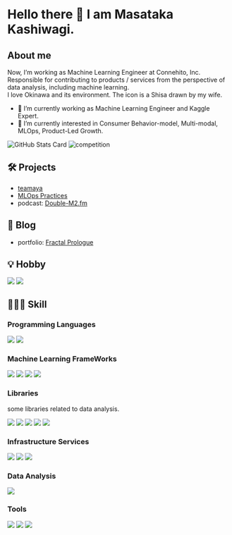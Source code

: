 # Hello there 👋 I am Masataka Kashiwagi.
## About me
Now, I’m working as Machine Learning Engineer at Connehito, Inc.  
Responsible for contributing to products / services from the perspective of data analysis, including machine learning.<br>
I love Okinawa and its environment. The icon is a Shisa drawn by my wife.

- 🔭 I’m currently working as Machine Learning Engineer and Kaggle Expert.
- 🌱 I’m currently interested in Consumer Behavior-model, Multi-modal, MLOps, Product-Led Growth.

![GitHub Stats Card](https://github-readme-stats.vercel.app/api?username=masatakashiwagi&show_icons=true&count_private=true&theme=flag-india)
![competition](https://road-to-kaggle-grandmaster.vercel.app/api/badges/masatakashiwagi/competition/light)

## 🛠 Projects
- [teamaya](https://github.com/masatakashiwagi/teamaya/)
- [MLOps Practices](https://masatakashiwagi.github.io/mlops-practices/)
- podcast: [Double-M2.fm](https://anchor.fm/double-m2)

## 📮 Blog
- portfolio: [Fractal Prologue](https://masatakashiwagi.github.io/portfolio/)

## 💡 Hobby
<p>
  <img src="https://img.shields.io/badge/-Kaggle-20BEFF?style=flat&logo=Kaggle&logoColor=white"/>
  <img src="https://img.shields.io/badge/-Anchor-5000B9?style=flat&logo=Anchor&logoColor=white"/>
</p>

## 🧑🏻‍💻 Skill
### Programming Languages
<p>
  <img src="https://img.shields.io/badge/-Python-3776AB?style=flat&logo=Python&logoColor=white"/>
  <img src="https://img.shields.io/badge/-Fortran-734F96?style=flat&logo=Fortran&logoColor=white"/>
</p>

### Machine Learning FrameWorks
<p>
  <img src="https://img.shields.io/badge/-scikit--learn-F7931E?style=flat&logo=scikit-learn&logoColor=white"/>
  <img src="https://img.shields.io/badge/-PyTorch-EE4C2C?style=flat&logo=PyTorch&logoColor=white"/>
  <img src="https://img.shields.io/badge/-Tensorflow-FF6F00?style=flat&logo=Tensorflow&logoColor=white"/>
  <img src="https://img.shields.io/badge/-Keras-D00000?style=flat&logo=Keras&logoColor=white"/>
</p>

### Libraries
some libraries related to data analysis.
<p>
  <img src="https://img.shields.io/badge/-numpy-013243?style=flat&logo=numpy&logoColor=white"/>
  <img src="https://img.shields.io/badge/-pandas-150458?style=flat&logo=pandas&logoColor=white"/>
  <img src="https://img.shields.io/badge/-SciPy-8CAAE6?style=flat&logo=SciPy&logoColor=white"/>
  <img src="https://img.shields.io/badge/-OpenCV-5C3EE8?style=flat&logo=OpenCV&logoColor=white"/>
  <img src="https://img.shields.io/badge/-Plotly-3F4F75?style=flat&logo=Plotly&logoColor=white"/>
</p>

### Infrastructure Services
<p>
  <img src="https://img.shields.io/badge/-Docker-2496ED?style=flat&logo=Docker&logoColor=white"/>
  <img src="https://img.shields.io/badge/-Amazon%20AWS-232F3E?style=flat&logo=Amazon%20AWS&logoColor=white"/>
  <img src="https://img.shields.io/badge/-Google%20BigQuery-4285F4?style=flat&logo=Google%20Cloud&logoColor=white"/>
</p>

### Data Analysis
<p>
  <img src="https://img.shields.io/badge/-Jupyter-F37626?style=flat&logo=Jupyter&logoColor=white"/>
</p>

### Tools
<p>
  <img src="https://img.shields.io/badge/-Git-F44D27?style=flat&logo=Git&logoColor=white"/>
  <img src="https://img.shields.io/badge/-Github-181717?style=flat&logo=GitHub&logoColor=white"/>
  <img src="https://img.shields.io/badge/-Slack-4A154B?style=flat&logo=Slack&logoColor=white"/>
</p>

<!-- https://simpleicons.org/ -->
